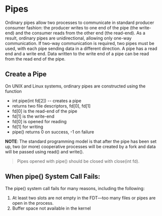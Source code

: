 # Pipes

Ordinary pipes allow two processes to communicate in standard producer consumer fashion: 
the producer writes to one end of the pipe (the write-end) and the consumer reads from the other end (the read-end).
As a result, ordinary pipes are unidirectional, allowing only one-way communication. 
If two-way communication is required, two pipes must be used, with each pipe sending data in a different direction.
A pipe has a read end and a write end. Data written to the write end of a pipe can be read from the read end of the pipe.

## Create a Pipe

On UNIX and Linux systems, ordinary pipes are constructed
using the function
- int pipe(int fd[2]) -- creates a pipe
- returns two file descriptors, fd[0], fd[1]
- fd[0] is the read-end of the pipe
- fd[1] is the write-end
- fd[0] is opened for reading
- fd[1] for writing
- pipe() returns 0 on success, -1 on failure

**NOTE**: The standard programming model is that after the pipe has
been set up, two (or more) cooperative processes will be created
by a fork and data will be passed using read() and write().
> Pipes opened with pipe() should be closed with
close(int fd).

## When pipe() System Call Fails:
The pipe() system call fails for many reasons, including the following:
1. At least two slots are not empty in the FDT—too many files or
pipes are open in the process.
2. Buffer space not available in the kernel

